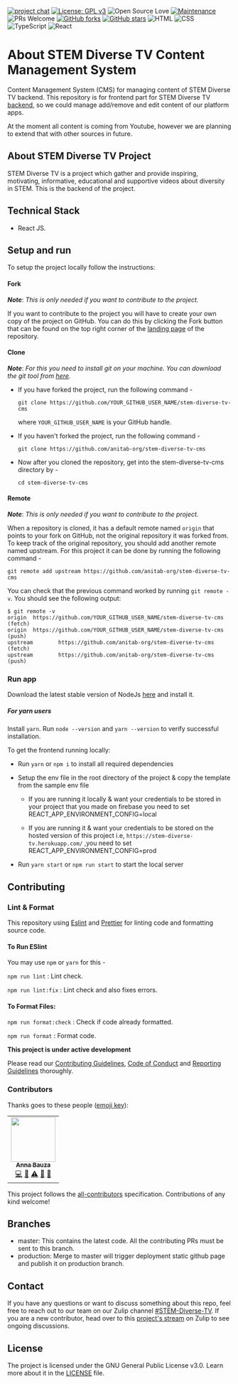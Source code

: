 [![project chat](https://img.shields.io/badge/zulip-join_chat-brightgreen.svg)](https://anitab-org.zulipchat.com/#narrow/stream/225705-STEM-diverse-tv)
[![License: GPL v3](https://img.shields.io/badge/License-GPL%20v3-blue.svg)](http://www.gnu.org/licenses/gpl-3.0)
![Open Source Love](https://badges.frapsoft.com/os/v1/open-source.svg?v=102)
[![Maintenance](https://img.shields.io/badge/Maintained%3F-yes-green.svg)](https://github.com/anitab-org/stem-diverse-tv-cms)
![PRs Welcome](https://img.shields.io/badge/PRs-welcome-brightgreen.svg?style=flat-square)
[![GitHub forks](https://img.shields.io/github/forks/anitab-org/stem-diverse-tv-cms)](https://github.com/anitab-org/stem-diverse-tv-cms/network/members)
[![GitHub stars](https://img.shields.io/github/stars/anitab-org/stem-diverse-tv-cms)](https://github.com/anitab-org/stem-diverse-tv-cms/stargazers)
![HTML](https://img.shields.io/badge/made%20with-HTML-red)
![CSS](https://img.shields.io/badge/made%20with-CSS-blue)
![TypeScript](https://img.shields.io/badge/made%20with-TypeScript-yellow)
![React](https://img.shields.io/badge/made%20with-React-lightgrey)
# About STEM Diverse TV Content Management System

Content Management System (CMS) for managing content of STEM Diverse TV backend. This repository is for frontend part for STEM Diverse TV [backend](https://github.com/anitab-org/stem-diverse-tv), so we could manage add/remove and edit content of our platform apps.

At the moment all content is coming from Youtube, however we are planning to extend that with other sources in future.

## About STEM Diverse TV Project

STEM Diverse TV is a project which gather and provide inspiring, motivating, informative, educational and supportive videos about diversity in STEM. This is the backend of the project.

## Technical Stack

- React JS.

## Setup and run

To setup the project locally follow the instructions:

#### Fork

_**Note**_: _This is only needed if you want to contribute to the project._

If you want to contribute to the project you will have to create your own copy of the project on GitHub. You can do this by clicking the Fork button that can be found on the top right corner of the [landing page](https://github.com/anitab-org/stem-diverse-tv) of the repository.

#### Clone

_**Note**_: _For this you need to install git on your machine. You can download the git tool from [here](https://git-scm.com/downloads)._

- If you have forked the project, run the following command -

  `git clone https://github.com/YOUR_GITHUB_USER_NAME/stem-diverse-tv-cms`

  where `YOUR_GITHUB_USER_NAME` is your GitHub handle.

- If you haven't forked the project, run the following command -

  `git clone https://github.com/anitab-org/stem-diverse-tv-cms`

- Now after you cloned the repository, get into the stem-diverse-tv-cms directory by -

  `cd stem-diverse-tv-cms`

#### Remote

_**Note**_: _This is only needed if you want to contribute to the project._

When a repository is cloned, it has a default remote named `origin` that points to your fork on GitHub, not the original repository it was forked from. To keep track of the original repository, you should add another remote named upstream. For this project it can be done by running the following command -

`git remote add upstream https://github.com/anitab-org/stem-diverse-tv-cms`

You can check that the previous command worked by running `git remote -v`. You should see the following output:

```
$ git remote -v
origin  https://github.com/YOUR_GITHUB_USER_NAME/stem-diverse-tv-cms (fetch)
origin  https://github.com/YOUR_GITHUB_USER_NAME/stem-diverse-tv-cms (push)
upstream        https://github.com/anitab-org/stem-diverse-tv-cms (fetch)
upstream        https://github.com/anitab-org/stem-diverse-tv-cms (push)
```

### Run app

Download the latest stable version of NodeJs [here](https://nodejs.org/en/download/) and install it.

##### For yarn users

Install `yarn`. Run `node --version` and `yarn --version` to verify successful installation.

To get the frontend running locally:

- Run `yarn` or `npm i` to install all required dependencies

- Setup the env file in the root directory of the project & copy the template from the sample env file

  - If you are running it locally & want your credentials to be stored in your project that you made on firebase you need to set REACT_APP_ENVIRONMENT_CONFIG=local

  - If you are running it & want your credentials to be stored on the hosted version of this project i.e, `https://stem-diverse-tv.herokuapp.com/` ,you need to set REACT_APP_ENVIRONMENT_CONFIG=prod

- Run `yarn start` or `npm run start` to start the local server

## Contributing

### Lint & Format

This repository using [Eslint](https://eslint.org/docs/user-guide/getting-started) and [Prettier](https://prettier.io/docs/en/index.html) for linting code and formatting source code.

#### To Run ESlint

You may use `npm` or `yarn` for this -

`npm run lint` : Lint check.

`npm run lint:fix` : Lint check and also fixes errors.

#### To Format Files:

`npm run format:check` : Check if code already formatted.

`npm run format` : Format code.

**This project is under active development**

Please read our [Contributing Guidelines](.github/CONTRIBUTING_GUIDELINES.md), [Code of Conduct](.github/CODE_OF_CONDUCT.md) and [Reporting Guidelines](.github/REPORTING_GUIDLINES.md) thoroughly.

### Contributors

Thanks goes to these people ([emoji key](https://github.com/all-contributors/all-contributors#emoji-key)):

<!-- ALL-CONTRIBUTORS-LIST:START - Do not remove or modify this section -->
<!-- prettier-ignore-start -->
<!-- markdownlint-disable -->
<table>
  <tr>
    <td align="center"><a href="https://github.com/annabauza"><img src="https://avatars.githubusercontent.com/u/31966073?v=4?s=100" width="100px;" alt=""/><br /><sub><b>Anna Bauza</b></sub></a><br /><a href="https://github.com/anitab-org/stem-diverse-tv-cms/commits?author=annabauza" title="Code">💻</a> <a href="#maintenance-annabauza" title="Maintenance">🚧</a> <a href="https://github.com/anitab-org/stem-diverse-tv-cms/commits?author=annabauza" title="Tests">⚠️</a> <a href="https://github.com/anitab-org/stem-diverse-tv-cms/commits?author=annabauza" title="Documentation">📖</a> <a href="#design-annabauza" title="Design">🎨</a></td>
  </tr>
</table>

<!-- markdownlint-restore -->
<!-- prettier-ignore-end -->

<!-- ALL-CONTRIBUTORS-LIST:END -->

This project follows the [all-contributors](https://github.com/all-contributors/all-contributors) specification.
Contributions of any kind welcome!

## Branches

- master: This contains the latest code. All the contributing PRs must be sent to this branch.
- production: Merge to master will trigger deployment static github page and publish it on production branch.

## Contact

If you have any questions or want to discuss something about this repo, feel free to reach out to our team on our Zulip channel [#STEM-Diverse-TV](https://anitab-org.zulipchat.com/#narrow/stream/216323-design/topic/STEM.20Diverse.20TV). If you are a new contributor, head over to this [project's stream](https://anitab-org.zulipchat.com/#narrow/stream/225705-STEM-diverse-tv) on Zulip to see ongoing discussions.

## License

The project is licensed under the GNU General Public License v3.0. Learn more about it in the [LICENSE](LICENSE) file.
